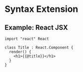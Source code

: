 # Syntax Extension

## Example: React JSX

```
import "react" React

class Title : React.Component {
  render() {
    <h1>{{@title}}</h1>
  }
}
```
